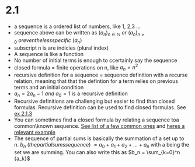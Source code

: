 # 2.1
- a sequence is a ordered list of numbers, like 1, 2,3 ...
- sequence above can be written as $(a_n)_{n\in\mathbb{N}} \ or \ (a_n)_{n\geq0} \ or even the less specific \ (a_n)$
- subscript n is are indicies (plural index)
- A sequence is like a function
- No number of initial terms is enough to ccertainly say the sequence
- closed formula = finite operations on n, like $a_n = n^2$
- recursive definition for a sequence = sequence definition with a recurse relation, meaning that that the defintion for a term relies on previous terms and an initial condition
- $a_n = 2a_n-1 \ and \ a_0=1$ is a recursive definition
- Recursive definitions are challenging but easier to find than closed formulas. Recursive definition can be used to find closed formulas. See [ex 2.1.3](https://discrete.openmathbooks.org/dmoi3/sec_seq_intro.html#:~:text=%F0%9F%94%97-,Example%202.1.3.,-Find)
- You can sometimes find a closed formula by relating a sequence toa common\known sequence. [See list of a few common ones](https://discrete.openmathbooks.org/dmoi3/sec_seq_intro.html#:~:text=%F0%9F%94%97-,Common%20Sequences.,-1) and [heres a relevant example](https://discrete.openmathbooks.org/dmoi3/sec_seq_intro.html#:~:text=%F0%9F%94%97-,Example%202.1.4.,-Use%20the%20formulas)
- The sequence of partial sums is basically the summation of a set up to n. $b_n \ (the partial sums sequence) \ = a_0 + a_1 + a_2 + ... + a_n$ with a being the set we are summing. You can also write this as $b_n = \sum_{k=0}^n {a_k}$

